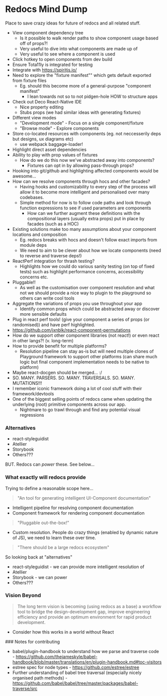 Redocs Mind Dump
================

Place to save crazy ideas for future of redocs and all related stuff.

- View component dependency tree
  - Is it possible to walk render paths to show component usage based off of props?!
  - Very useful to dive into what components are made up of
  - Very useful to see where a component is used
- Click hotkey to open components from dev build
- Ensure Tota11ly is integrated for testing
- Integrate with https://spiritjs.io/
- Need to explore the "fixture manifest"" which gets default exported from fixture files
  - Eg. should this become more of a general-purpose "component manifest"
    - I lean towards not so to not pidgen-hole HOW to structure apps
- Check out Deco React-Native IDE
  - Nice property editing
  - Stubs props (we had similar ideas with generating fixtures)
- Different view modes
  - "Development mode" - Focus on a single component/fixture
  - "Browse mode" - Explore components
- Store co-located resources with components (eg. not neccesserily deps but designs, ux diagrams etc)
  - use webpack baggage-loader!
- Highlight direct asset dependencies
- Ability to play with prop values of fixtures
  - How do we do this now we've abstracted away into components?
    - Fixtures can opt in by allowing pass-through props?
- Hooking into git/github and highlighting affected components would be awesome...
- How can we resolve components through hocs and other facades?
  - Having hooks and customizability to every step of the process will allow it to become more intelligent and personalised over many codebases.
  - Simple method for now is to follow code paths and look through function expressions to see if used parameters are components
    - How can we further augment these definitions with the compositional layers (usually extra props) put in place by facades (such as a HOC)
- Existing solutions make too many assumptions about your component locations and composition
  - Eg. redocs breaks with hocs and doesn't follow exact imports from module deps
  - We need to aim to be clever about how we locate components (need to reverse and traverse deps!)
- ReactPerf integration for thrash testing?
  - Highlights how we could do various sanity testing (on top of fixed tests) such as highlight performance concerns, accessibility concerns etc.
- Pluggable!!
  - As well as the customisation over component resolution and what not we should provide a nice way to plugin to the playground so others can write cool tools
- Aggregate the variations of props you use throughout your app
  - Identify common props which could be abstracted away or discover more sensible defaults
- Plug in react perf tools! (give your component a series of props (or randomised)) and have perf highlighted.
- https://github.com/jxnblk/react-component-permutations
- How do we support other component libraries (not react!) or even react in other langs?! (v. long-term)
- How to provide benefit for multiple platforms?
  - Resolution pipeline can stay as-is but will need multiple clones of Playground framework to support other platforms (can share much logic but final component implementation needs to be native to platform)
- Maybe react-docgen should be merged... :/
- SO. MANY. PARSERS. SO. MANY. TRAVERSALS. SO. MANY. MUTATIONS!!!
- I remember iconic framework doing a lot of cool stuff with their framework/devtools
- One of the biggest selling points of redocs came when updating the underlying (root) primitive components across our app.
  - Nightmare to go trawl through and find any potential visual regressions


### Alternatives

- react-styleguidist
- Atellier
- Storybook
- Others???

BUT. Redocs can *power* these. See below...

### What exactly will redocs provide

Trying to define a reasonable scope here...

> "An tool for generating intelligent UI-Component documentation"

- Intelligent pipeline for resolving component documentation
- Component framework for rendering component documentation

> "Pluggable out-the-box!"

- Custom resolution. People do crazy things (enabled by dynamic nature of JS), we need to learn these over time.

> "There should be a large redocs ecosystem"

So looking back at "alternatives"

- react-styleguidist - we can provide more intelligent resolution of
- Atellier
- Storybook - we can power
- Others???

### Vision Beyond

> The long term vision is becoming (using redocs as a base) a workflow tool to bridge the design-development gap, improve engineering efficiency and provide an optimum environment for rapid product development.

- Consider how this works in a world without React


### Notes for contributing

- babel/plugin-handbook to understand how we parse and traverse code - https://github.com/thejameskyle/babel-handbook/blob/master/translations/en/plugin-handbook.md#toc-visitors
- estree spec for node types - https://github.com/estree/estree
- Further understanding of babel tree traversal (especially nicely organised path methods) - https://github.com/babel/babel/tree/master/packages/babel-traverse/src
